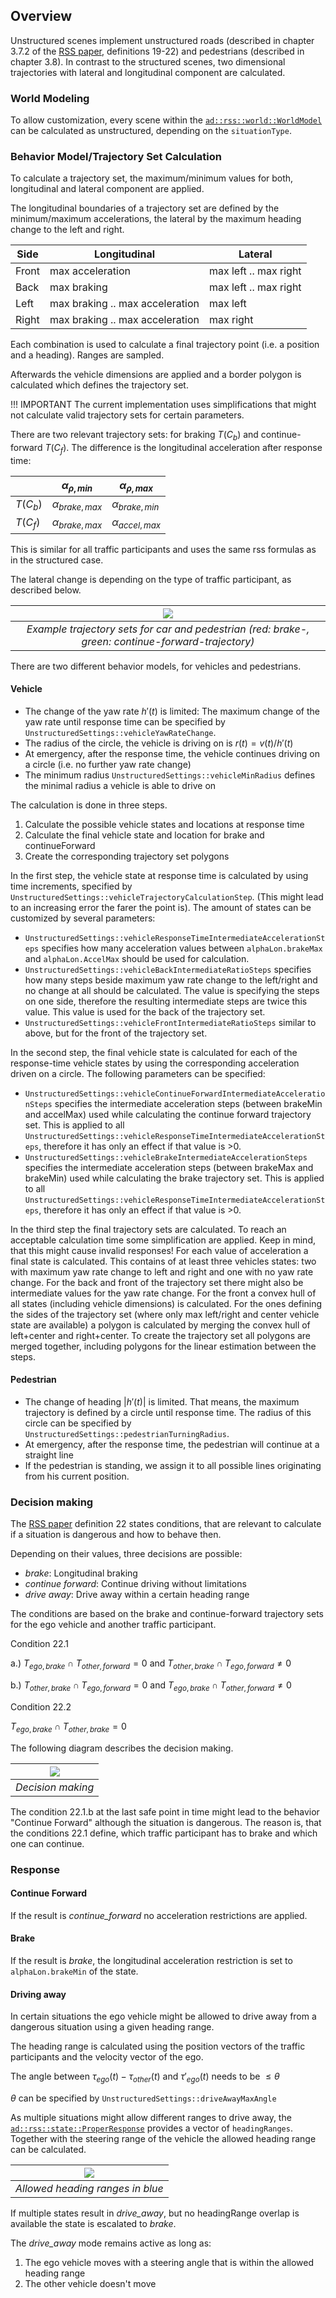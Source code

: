 ## Overview

Unstructured scenes implement unstructured roads (described in chapter 3.7.2 of the [RSS paper](https://arxiv.org/abs/1708.06374), definitions 19-22) and pedestrians (described in chapter 3.8).
In contrast to the structured scenes, two dimensional trajectories with lateral and longitudinal component are calculated.


### World Modeling

To allow customization, every scene within the [`ad::rss::world::WorldModel`](https://intel.github.io/ad-rss-lib/doxygen/ad_rss/structad_1_1rss_1_1world_1_1WorldModel.html) can be calculated as unstructured, depending on the `situationType`.

### Behavior Model/Trajectory Set Calculation

To calculate a trajectory set, the maximum/minimum values for both, longitudinal and lateral component are applied.

The longitudinal boundaries of a trajectory set are defined by the minimum/maximum accelerations, the lateral by the maximum heading change to the left and right.

| Side | Longitudinal | Lateral |
|------|--------------|---------|
|Front | max acceleration | max left .. max right |  
|Back  | max braking | max left .. max right |  
|Left  | max braking .. max acceleration | max left |
|Right | max braking .. max acceleration | max right |

Each combination is used to calculate a final trajectory point (i.e. a position and a heading). Ranges are sampled.

Afterwards the vehicle dimensions are applied and a border polygon is calculated which defines the trajectory set.

!!! IMPORTANT
    The current implementation uses simplifications that might not calculate valid trajectory sets for certain parameters.

There are two relevant trajectory sets: for braking $T(C_{b})$ and continue-forward $T(C_{f})$. The difference is the longitudinal acceleration after response time:

|   | $\alpha_{\rho,min}$ | $\alpha_{\rho,max}$ |
|------|--------------|---------|
| $T(C_{b})$     | $\alpha_{brake,max}$ | $\alpha_{brake,min}$ |
| $T(C_{f})$     | $\alpha_{brake,max}$ | $\alpha_{accel,max}$ |

This is similar for all traffic participants and uses the same rss formulas as in the structured case.

The lateral change is depending on the type of traffic participant, as described below.

| ![](../images/unstructured_trajectory_sets.png) |
|:--:|
| *Example trajectory sets for car and pedestrian (red: brake-, green: continue-forward-trajectory)* |

There are two different behavior models, for vehicles and pedestrians.

#### Vehicle

* The change of the yaw rate $h'(t)$ is limited: The maximum change of the yaw rate until response time can be specified by `UnstructuredSettings::vehicleYawRateChange`.
* The radius of the circle, the vehicle is driving on is $r(t) = v(t)/h'(t)$
* At emergency, after the response time, the vehicle continues driving on a circle (i.e. no further yaw rate change)
* The minimum radius `UnstructuredSettings::vehicleMinRadius` defines the minimal radius a vehicle is able to drive on

The calculation is done in three steps.

1. Calculate the possible vehicle states and locations at response time
2. Calculate the final vehicle state and location for brake and continueForward
3. Create the corresponding trajectory set polygons

In the first step, the vehicle state at response time is calculated by using time increments, specified by `UnstructuredSettings::vehicleTrajectoryCalculationStep`. (This might lead to an increasing error the farer the point is). The amount of states can be customized by several parameters:

- `UnstructuredSettings::vehicleResponseTimeIntermediateAccelerationSteps` specifies how many acceleration values between `alphaLon.brakeMax` and `alphaLon.AccelMax` should be used for calculation.
- `UnstructuredSettings::vehicleBackIntermediateRatioSteps` specifies how many steps beside maximum yaw rate change to the left/right and no change at all should be calculated. The value is specifying the steps on one side, therefore the resulting intermediate steps are twice this value. This value is used for the back of the trajectory set.
- `UnstructuredSettings::vehicleFrontIntermediateRatioSteps` similar to above, but for the front of the trajectory set.

In the second step, the final vehicle state is calculated for each of the response-time vehicle states by using the corresponding acceleration driven on a circle. The following parameters can be specified:

- `UnstructuredSettings::vehicleContinueForwardIntermediateAccelerationSteps` specifies the intermediate acceleration steps (between brakeMin and accelMax) used while calculating the continue forward trajectory set. This is applied to all `UnstructuredSettings::vehicleResponseTimeIntermediateAccelerationSteps`, therefore it has only an effect if that value is >0.
- `UnstructuredSettings::vehicleBrakeIntermediateAccelerationSteps` specifies the intermediate acceleration steps (between brakeMax and brakeMin) used while calculating the brake trajectory set. This is applied to all `UnstructuredSettings::vehicleResponseTimeIntermediateAccelerationSteps`, therefore it has only an effect if that value is >0.

In the third step the final trajectory sets are calculated. To reach an acceptable calculation time some simplification are applied. Keep in mind, that this might cause invalid responses! For each value of acceleration a final state is calculated. This contains of at least three vehicles states: two with maximum yaw rate change to left and right and one with no yaw rate change. For the back and front of the trajectory set there might also be intermediate values for the yaw rate change. For the front a convex hull of all states (including vehicle dimensions) is calculated. For the ones defining the sides of the trajectory set (where only max left/right and center vehicle state are available) a polygon is calculated by merging the convex hull of left+center and right+center. To create the trajectory set all polygons are merged together, including polygons for the linear estimation between the steps.

#### Pedestrian

* The change of heading $|h'(t)|$ is limited. That means, the maximum trajectory is defined by a circle until response time. The radius of this circle can be specified by `UnstructuredSettings::pedestrianTurningRadius`.
* At emergency, after the response time, the pedestrian will continue at a straight line
* If the pedestrian is standing, we assign it to all possible lines originating from his current position.

### Decision making

The [RSS paper](https://arxiv.org/abs/1708.06374) definition 22 states conditions, that are relevant to calculate if a situation is dangerous and how to behave then.

Depending on their values, three decisions are possible:

* _brake_: Longitudinal braking
* _continue forward_: Continue driving without limitations
* _drive away_: Drive away within a certain heading range

The conditions are based on the brake and continue-forward trajectory sets for the ego vehicle and another traffic participant.

Condition 22.1

a.) $T_{ego, brake} \cap T_{other, forward} = 0$ and $T_{other, brake} \cap T_{ego, forward} \ne 0$

b.) $T_{other, brake} \cap T_{ego, forward} = 0$ and $T_{ego, brake} \cap T_{other, forward} \ne 0$

Condition 22.2

$T_{ego, brake} \cap T_{other, brake} = 0$

The following diagram describes the decision making.

| ![](../images/unstructured_decision.png) |
|:--:|
| *Decision making* |

The condition 22.1.b at the last safe point in time might lead to the behavior "Continue Forward" although the situation is dangerous. The reason is, that the conditions 22.1 define, which traffic participant has to brake and which one can continue.

### Response

#### Continue Forward

If the result is _continue_forward_ no acceleration restrictions are applied.

#### Brake

If the result is _brake_, the longitudinal acceleration restriction is set to `alphaLon.brakeMin` of the state.

#### Driving away

In certain situations the ego vehicle might be allowed to drive away from a dangerous situation using a given heading range.

The heading range is calculated using the position vectors of the traffic participants and the velocity vector of the ego.

The angle between $\tau_{ego}(t) − \tau_{other}(t)$  and $\tau'_{ego}(t)$ needs to be $\le \theta$

$\theta$ can be specified by `UnstructuredSettings::driveAwayMaxAngle`

As multiple situations might allow different ranges to drive away, the [`ad::rss::state::ProperResponse`](https://intel.github.io/ad-rss-lib/doxygen/ad_rss/structad_1_1rss_1_1state_1_1ProperResponse.html) provides a vector of `headingRanges`. Together with the steering range of the vehicle the allowed heading range can be calculated.

| ![](../images/unstructured_drive_away.png) |
|:--:|
| *Allowed heading ranges in blue* |

If multiple states result in _drive_away_, but no headingRange overlap is available the state is escalated to _brake_.

The _drive_away_ mode remains active as long as:

1. The ego vehicle moves with a steering angle that is within the allowed heading range
2. The other vehicle doesn't move

